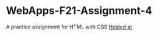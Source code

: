 # WebApps-F21-Assignment-4
A practice assignment for HTML with CSS
[Hosted at](https://44-563-webapps-f21.github.io/webapps-f21-assignment-4-pavanatm9909/)

